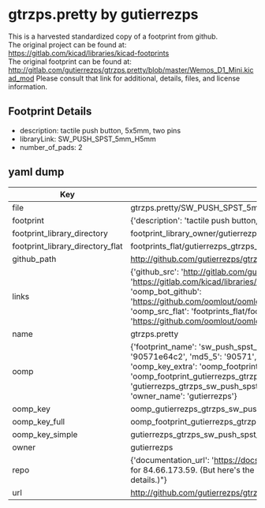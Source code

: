 # gtrzps.pretty by gutierrezps  
This is a harvested standardized copy of a footprint from github.  
The original project can be found at:  
https://gitlab.com/kicad/libraries/kicad-footprints  
The original footprint can be found at:
http://gitlab.com/gutierrezps/gtrzps.pretty/blob/master/Wemos_D1_Mini.kicad_mod
Please consult that link for additional, details, files, and license information.  
## Footprint Details
* description: tactile push button, 5x5mm, two pins  
* libraryLink: SW_PUSH_SPST_5mm_H5mm  
* number_of_pads: 2  
## yaml dump  
| Key | Value |  
| --- | --- |  
| file | gtrzps.pretty/SW_PUSH_SPST_5mm_H5mm.kicad_mod |  
| footprint | {'description': 'tactile push button, 5x5mm, two pins', 'libraryLink': 'SW_PUSH_SPST_5mm_H5mm', 'number_of_pads': 2} |  
| footprint_library_directory | footprint_library_owner/gutierrezps_gtrzps.pretty |  
| footprint_library_directory_flat | footprints_flat/gutierrezps_gtrzps_sw_push_spst_5mm_h5mm/working |  
| github_path | http://github.com/gutierrezps/gtrzps.pretty/blob/master/SW_PUSH_SPST_5mm_H5mm.kicad_mod |  
| links | {'github_src': 'http://gitlab.com/gutierrezps/gtrzps.pretty/blob/master/Wemos_D1_Mini.kicad_mod', 'github_src_repo': 'https://gitlab.com/kicad/libraries/kicad-footprints', 'oomp_bot': 'footprints/gutierrezps_gtrzps_sw_push_spst_5mm_h5mm/working', 'oomp_bot_github': 'https://github.com/oomlout/oomlout_oomp_footprint_bot/tree/main/footprints/gutierrezps_gtrzps_sw_push_spst_5mm_h5mm/working', 'oomp_src_flat': 'footprints_flat/footprints_flat/gutierrezps_gtrzps_sw_push_spst_5mm_h5mm/working', 'oomp_src_flat_github': 'https://github.com/oomlout/oomlout_oomp_footprint_src/tree/main/footprints_flat/gutierrezps_gtrzps_sw_push_spst_5mm_h5mm/working'} |  
| name | gtrzps.pretty |  
| oomp | {'footprint_name': 'sw_push_spst_5mm_h5mm', 'library_name': 'gtrzps', 'md5': '90571e64c2881b4ab42e9fbc28bfdd79', 'md5_10': '90571e64c2', 'md5_5': '90571', 'md5_6': '90571e', 'oomp_key': 'oomp_gutierrezps_gtrzps_sw_push_spst_5mm_h5mm', 'oomp_key_extra': 'oomp_footprint_gutierrezps_gtrzps_sw_push_spst_5mm_h5mm', 'oomp_key_full': 'oomp_footprint_gutierrezps_gtrzps_sw_push_spst_5mm_h5mm_90571e', 'oomp_key_simple': 'gutierrezps_gtrzps_sw_push_spst_5mm_h5mm', 'original_filename': 'gtrzps.pretty/SW_PUSH_SPST_5mm_H5mm.kicad_mod', 'owner_name': 'gutierrezps'} |  
| oomp_key | oomp_gutierrezps_gtrzps_sw_push_spst_5mm_h5mm |  
| oomp_key_full | oomp_footprint_gutierrezps_gtrzps_sw_push_spst_5mm_h5mm |  
| oomp_key_simple | gutierrezps_gtrzps_sw_push_spst_5mm_h5mm |  
| owner | gutierrezps |  
| repo | {'documentation_url': 'https://docs.github.com/rest/overview/resources-in-the-rest-api#rate-limiting', 'message': "API rate limit exceeded for 84.66.173.59. (But here's the good news: Authenticated requests get a higher rate limit. Check out the documentation for more details.)"} |  
| url | http://github.com/gutierrezps/gtrzps.pretty |  

